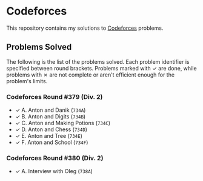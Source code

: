# Codeforces

This repository contains my solutions to [Codeforces][1] problems. 

## Problems Solved

The following is the list of the problems solved. Each problem identifier is specified between round brackets. Problems marked with ✓ are done, while problems with ✗ are not complete or aren't efficient enough for the problem's limits.

### Codeforces Round #379 (Div. 2)

* ✓ A. Anton and Danik (`734A`)
* ✓ B. Anton and Digits (`734B`)
* ✓ C. Anton and Making Potions (`734C`)
* ✓ D. Anton and Chess (`734D`)
* ✓ E. Anton and Tree (`734E`)
* ✓ F. Anton and School (`734F`)


### Codeforces Round #380 (Div. 2)

* ✓ A. Interview with Oleg (`738A`)


[1]: http://codeforces.com
